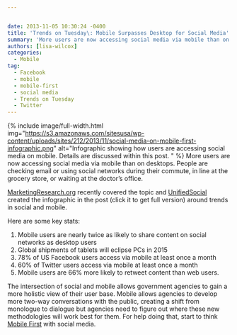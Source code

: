 ```yaml
---


date: 2013-11-05 10:30:24 -0400
title: 'Trends on Tuesday\: Mobile Surpasses Desktop for Social Media'
summary: 'More users are now accessing social media via mobile than on desktops. &nbsp; People are checking email or using social networks during their commute, in line at the grocery store, or waiting at the doctor&amp;#8217;s office.'
authors: [lisa-wilcox]
categories:
  - Mobile
tag:
  - Facebook
  - mobile
  - mobile-first
  - social media
  - Trends on Tuesday
  - Twitter
---
```


{% include image/full-width.html img="https://s3.amazonaws.com/sitesusa/wp-content/uploads/sites/212/2013/11/social-media-on-mobile-first-infographic.png" alt="Infographic showing how users are accessing social media on mobile. Details are discussed within this post. " %}
More users are now accessing social media via mobile than on desktops.  People are checking email or using social networks during their commute, in line at the grocery store, or waiting at the doctor&#8217;s office.

[MarketingResearch.org](http://www.marketingresearch.org/alert-magazine-third-quarter-2013-social-media-and-mobile-–-the-elephants-in-market-research’s-room) recently covered the topic and [UnifiedSocial](http://www.unifiedsocial.com/mobile-social-marketing/) created the infographic in the post (click it to get full version) around trends in social and mobile.

Here are some key stats:

  1. Mobile users are nearly twice as likely to share content on social networks as desktop users
  2. Global shipments of tablets will eclipse PCs in 2015
  3. 78% of US Facebook users access via mobile at least once a month
  4. 60% of Twitter users access via mobile at least once a month
  5. Mobile users are 66% more likely to retweet content than web users.

The intersection of social and mobile allows government agencies to gain a more holistic view of their user base.  Mobile allows agencies to develop more two-way conversations with the public, creating a shift from monologue to dialogue but agencies need to figure out where these new methodologies will work best for them.  For help doing that, start to think [Mobile First](https://digitalgov.sites.usa.gov/2013/09/30/mobile-first/ "Mobile First") with social media.